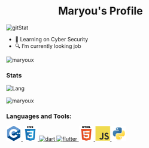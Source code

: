 <h1 align="center">Maryou's Profile</h1>

![gitStat](https://github-readme-stats.vercel.app/api?username=maryoux&show_icons=true&theme=bear)
- 📖 Learning on Cyber Security
- 🔍 I’m currently looking job
<p align="left"> <img src="https://komarev.com/ghpvc/?username=maryoux&label=Profile%20views&color=0e75b6&style=flat" alt="maryoux" /> </p>

<h3 align="left">Stats</h3>

![Lang](https://github-readme-stats.vercel.app/api/top-langs?username=maryoux&show_icons=true&locale=en&layout=compact&theme=bear)
<p><img align="center" src="https://github-readme-streak-stats.herokuapp.com/?user=maryoux&theme=bear" alt="maryoux" /></p>

<h3 align="left">Languages and Tools:</h3>

<p align="left"> <a href="https://www.w3schools.com/cpp/" target="_blank" rel="noreferrer"> <img src="https://raw.githubusercontent.com/devicons/devicon/master/icons/cplusplus/cplusplus-original.svg" alt="cplusplus" width="40" height="40"/> </a> <a href="https://www.w3schools.com/css/" target="_blank" rel="noreferrer"> <img src="https://raw.githubusercontent.com/devicons/devicon/master/icons/css3/css3-original-wordmark.svg" alt="css3" width="40" height="40"/> </a> <a href="https://dart.dev" target="_blank" rel="noreferrer"> <img src="https://www.vectorlogo.zone/logos/dartlang/dartlang-icon.svg" alt="dart" width="40" height="40"/> </a> <a href="https://flutter.dev" target="_blank" rel="noreferrer"> <img src="https://www.vectorlogo.zone/logos/flutterio/flutterio-icon.svg" alt="flutter" width="40" height="40"/> </a> <a href="https://www.w3.org/html/" target="_blank" rel="noreferrer"> <img src="https://raw.githubusercontent.com/devicons/devicon/master/icons/html5/html5-original-wordmark.svg" alt="html5" width="40" height="40"/> </a> <a href="https://developer.mozilla.org/en-US/docs/Web/JavaScript" target="_blank" rel="noreferrer"> <img src="https://raw.githubusercontent.com/devicons/devicon/master/icons/javascript/javascript-original.svg" alt="javascript" width="40" height="40"/> </a> <a href="https://www.python.org" target="_blank" rel="noreferrer"> <img src="https://raw.githubusercontent.com/devicons/devicon/master/icons/python/python-original.svg" alt="python" width="40" height="40"/> </a> </p>








